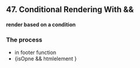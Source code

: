 ## 47. Conditional Rendering With &&

#### render based on a condition

### The process

- in footer function
- {isOpne && htmlelement }
